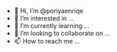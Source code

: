 - 👋 Hi, I’m @poriyaenriqe
- 👀 I’m interested in ...
- 🌱 I’m currently learning ...
- 💞️ I’m looking to collaborate on ...
- 📫 How to reach me ...

<!---
poriyaenriqe/poriyaenriqe is a ✨ special ✨ repository because its `README.md` (this file) appears on your GitHub profile.
You can click the Preview link to take a look at your changes.
--->
